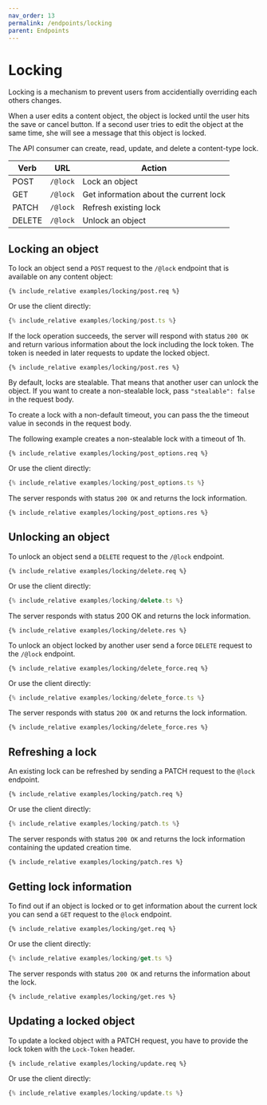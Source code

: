 ```yaml
---
nav_order: 13
permalink: /endpoints/locking
parent: Endpoints
---
```


# Locking

Locking is a mechanism to prevent users from accidentially overriding each others changes.

When a user edits a content object, the object is locked until the user hits the save or cancel button. If a second user tries to edit the object at the same time, she will see a message that this object is locked.

The API consumer can create, read, update, and delete a content-type lock.

| Verb   | URL      | Action                                 |
| ------ | -------- | -------------------------------------- |
| POST   | `/@lock` | Lock an object                         |
| GET    | `/@lock` | Get information about the current lock |
| PATCH  | `/@lock` | Refresh existing lock                  |
| DELETE | `/@lock` | Unlock an object                       |

## Locking an object

To lock an object send a `POST` request to the `/@lock` endpoint that is available on any content object:

```http
{% include_relative examples/locking/post.req %}
```

Or use the client directly:

```ts
{% include_relative examples/locking/post.ts %}
```

If the lock operation succeeds, the server will respond with status `200 OK` and return various information about the lock including the lock token. The token is needed in later requests to update the locked object.

```http
{% include_relative examples/locking/post.res %}
```

By default, locks are stealable. That means that another user can unlock the object. If you want to create a non-stealable lock, pass `"stealable": false` in the request body.

To create a lock with a non-default timeout, you can pass the the timeout value in seconds in the request body.

The following example creates a non-stealable lock with a timeout of 1h.

```http
{% include_relative examples/locking/post_options.req %}
```

Or use the client directly:

```ts
{% include_relative examples/locking/post_options.ts %}
```

The server responds with status `200 OK` and returns the lock information.

```http
{% include_relative examples/locking/post_options.res %}
```

## Unlocking an object

To unlock an object send a `DELETE` request to the `/@lock` endpoint.

```http
{% include_relative examples/locking/delete.req %}
```

Or use the client directly:

```ts
{% include_relative examples/locking/delete.ts %}
```

The server responds with status 200 OK and returns the lock information.

```http
{% include_relative examples/locking/delete.res %}
```

To unlock an object locked by another user send a force `DELETE` request to the `/@lock` endpoint.

```http
{% include_relative examples/locking/delete_force.req %}
```

Or use the client directly:

```ts
{% include_relative examples/locking/delete_force.ts %}
```

The server responds with status `200 OK` and returns the lock information.

```http
{% include_relative examples/locking/delete_force.res %}
```

## Refreshing a lock

An existing lock can be refreshed by sending a PATCH request to the `@lock` endpoint.

```http
{% include_relative examples/locking/patch.req %}
```

Or use the client directly:

```ts
{% include_relative examples/locking/patch.ts %}
```

The server responds with status `200 OK` and returns the lock information containing the updated creation time.

```http
{% include_relative examples/locking/patch.res %}
```

## Getting lock information

To find out if an object is locked or to get information about the current lock you can send a `GET` request to the `@lock` endpoint.

```http
{% include_relative examples/locking/get.req %}
```

Or use the client directly:

```ts
{% include_relative examples/locking/get.ts %}
```

The server responds with status `200 OK` and returns the information about the lock.

```http
{% include_relative examples/locking/get.res %}
```

## Updating a locked object

To update a locked object with a PATCH request, you have to provide the lock token with the `Lock-Token` header.

```http
{% include_relative examples/locking/update.req %}
```

Or use the client directly:

```ts
{% include_relative examples/locking/update.ts %}
```
